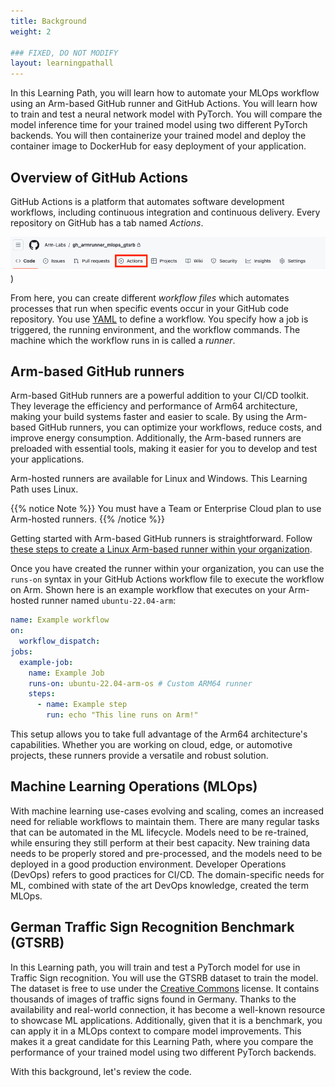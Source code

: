 ```yaml
---
title: Background
weight: 2

### FIXED, DO NOT MODIFY
layout: learningpathall
---
```


In this Learning Path, you will learn how to automate your MLOps workflow using an Arm-based GitHub runner and GitHub Actions. You will learn how to train and test a neural network model with PyTorch. You will compare the model inference time for your trained model using two different PyTorch backends. You will then containerize your trained model and deploy the container image to DockerHub for easy deployment of your application.

## Overview of GitHub Actions

GitHub Actions is a platform that automates software development workflows, including continuous integration and continuous delivery. Every repository on GitHub has a tab named _Actions_.

![#actions-gui](images/actions-gui.png))

From here, you can create different _workflow files_ which automates processes that run when specific events occur in your GitHub code repository. You use [YAML](https://yaml.org/) to define a workflow. You specify how a job is triggered, the running environment, and the workflow commands. The machine which the workflow runs in is called a _runner_.

## Arm-based GitHub runners

Arm-based GitHub runners are a powerful addition to your CI/CD toolkit. They leverage the efficiency and performance of Arm64 architecture, making your build systems faster and easier to scale. By using the Arm-based GitHub runners, you can optimize your workflows, reduce costs, and improve energy consumption. Additionally, the Arm-based runners are preloaded with essential tools, making it easier for you to develop and test your applications.

Arm-hosted runners are available for Linux and Windows. This Learning Path uses Linux.

{{% notice Note %}}
You must have a Team or Enterprise Cloud plan to use Arm-hosted runners.
{{% /notice %}}

Getting started with Arm-based GitHub runners is straightforward. Follow [these steps to create a Linux Arm-based runner within your organization](/learning-paths/cross-platform/github-arm-runners/runner/#how-can-i-create-an-arm-hosted-runner). 

Once you have created the runner within your organization, you can use the `runs-on` syntax in your GitHub Actions workflow file to execute the workflow on Arm. Shown here is an example workflow that executes on your Arm-hosted runner named `ubuntu-22.04-arm`:

```yaml
name: Example workflow
on:
  workflow_dispatch:
jobs:
  example-job:
    name: Example Job
    runs-on: ubuntu-22.04-arm-os # Custom ARM64 runner
    steps:
      - name: Example step
        run: echo "This line runs on Arm!"
```

This setup allows you to take full advantage of the Arm64 architecture's capabilities. Whether you are working on cloud, edge, or automotive projects, these runners provide a versatile and robust solution.

## Machine Learning Operations (MLOps)

With machine learning use-cases evolving and scaling, comes an increased need for reliable workflows to maintain them. There are many regular tasks that can be automated in the ML lifecycle. Models need to be re-trained, while ensuring they still perform at their best capacity. New training data needs to be properly stored and pre-processed, and the models need to be deployed in a good production environment. Developer Operations (DevOps) refers to good practices for CI/CD. The domain-specific needs for ML, combined with state of the art DevOps knowledge, created the term MLOps.

## German Traffic Sign Recognition Benchmark (GTSRB)

In this Learning path, you will train and test a PyTorch model for use in Traffic Sign recognition. You will use the GTSRB dataset to train the model. The dataset is free to use under the [Creative Commons](https://creativecommons.org/publicdomain/zero/1.0/) license. It contains thousands of images of traffic signs found in Germany. Thanks to the availability and real-world connection, it has become a well-known resource to showcase ML applications. Additionally, given that it is a benchmark, you can apply it in a MLOps context to compare model improvements. This makes it a great candidate for this Learning Path, where you compare the performance of your trained model using two different PyTorch backends.

With this background, let's review the code.
